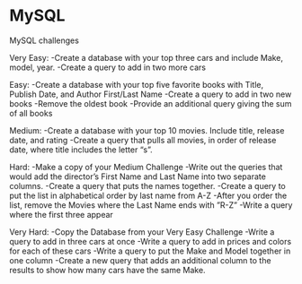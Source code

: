 # MySQL
MySQL challenges

Very Easy:
-Create a database with your top three cars and include Make, model, year.
-Create a query to add in two more cars

Easy:
-Create a database with your top five favorite books with Title, Publish Date, and Author First/Last Name
-Create a query to add in two new books
-Remove the oldest book
-Provide an additional query giving the sum of all books

Medium:
-Create a database with your top 10 movies. Include title, release date, and rating
-Create a query that pulls all movies, in order of release date, where title includes the letter “s”. 

Hard:
-Make a copy of your Medium Challenge
-Write out the queries that would add the director’s First Name and Last Name into two separate columns. 
-Create a query that puts the names together.
-Create a query to put the list in alphabetical order by last name from A-Z
-After you order the list, remove the Movies where the Last Name ends with ”R-Z”
-Write a query where the first three appear

Very Hard:
-Copy the Database from your Very Easy Challenge
-Write a query to add in three cars at once
-Write a query to add in prices and colors for each of these cars
-Write a query to put the Make and Model together in one column
-Create a new query that adds an additional column to the results to show how many cars have the same Make.
